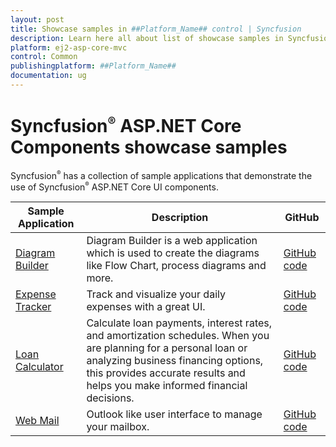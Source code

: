 ```yaml
---
layout: post
title: Showcase samples in ##Platform_Name## control | Syncfusion
description: Learn here all about list of showcase samples in Syncfusion ##Platform_Name## Common control of Syncfusion Essential JS 2 and more.
platform: ej2-asp-core-mvc
control: Common
publishingplatform: ##Platform_Name##
documentation: ug
---
```


# Syncfusion<sup style="font-size:70%">&reg;</sup> ASP.NET Core Components showcase samples

Syncfusion<sup style="font-size:70%">&reg;</sup> has a collection of sample applications that demonstrate the use of Syncfusion<sup style="font-size:70%">&reg;</sup> ASP.NET Core UI components.

| Sample Application | Description | GitHub |
| ------------- | ------------- | ------------- |
| [Diagram Builder](https://ej2.syncfusion.com/showcase/aspnetcore/diagrambuilder/) |  Diagram Builder is a web application which is used to create the diagrams like Flow Chart, process diagrams and more. | [GitHub code](https://github.com/syncfusion/ej2-showcase-aspnetcore-diagram-builder) |
| [Expense Tracker](https://ej2.syncfusion.com/showcase/aspnetcore/expense-tracker/) | Track and visualize your daily expenses with a great UI. | [GitHub code](https://github.com/syncfusion/ej2-showcase-aspnetcore-expensetracker) |
| [Loan Calculator](https://ej2.syncfusion.com/showcase/aspnetcore/loan-calculator/) | Calculate loan payments, interest rates, and amortization schedules. When you are planning for a personal loan or analyzing business financing options, this provides accurate results and helps you make informed financial decisions. | [GitHub code](https://github.com/syncfusion/ej2-showcase-aspnetcore-loan-calculator) |
| [Web Mail](https://ej2.syncfusion.com/showcase/aspnetcore/webmail/) | Outlook like user interface to manage your mailbox. | [GitHub code](https://github.com/syncfusion/ej2-showcase-aspnetcore-outlook) |

